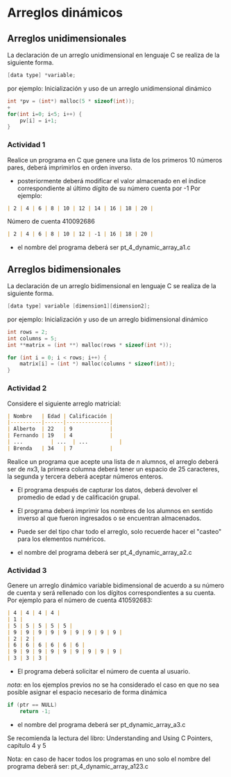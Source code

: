# Arreglos dinámicos
## Arreglos unidimensionales
La declaración de un arreglo unidimensional en lenguaje C se realiza de la siguiente forma.

``` C
[data type] *variable;
```

por ejemplo:
Inicialización y uso de un arreglo unidimensional dinámico
``` C
int *pv = (int*) malloc(5 * sizeof(int));  
+
for(int i=0; i<5; i++) {  
	pv[i] = i+1;  
}

```
### Actividad 1
Realice un programa en C que genere una lista de los primeros 10 números pares, deberá imprimirlos en orden inverso.

- posteriormente deberá modificar el valor almacenado en el índice correspondiente al último dígito de su número cuenta por -1
   Por ejemplo:
```markdown
| 2 | 4 | 6 | 8 | 10 | 12 | 14 | 16 | 18 | 20 |
```

Número de cuenta 410092686
```markdown
| 2 | 4 | 6 | 8 | 10 | 12 | -1 | 16 | 18 | 20 |
```
- el nombre del programa deberá ser pt_4_dynamic_array_a1.c

## Arreglos bidimensionales
La declaración de un arreglo bidimensional en lenguaje C se realiza de la siguiente forma.

``` C
[data type] variable [dimension1][dimension2];
```

por ejemplo:
Inicialización y uso de un arreglo bidimensional dinámico
``` C
int rows = 2;  
int columns = 5;  
int **matrix = (int **) malloc(rows * sizeof(int *));  

for (int i = 0; i < rows; i++) {  
	matrix[i] = (int *) malloc(columns * sizeof(int));  
}

```

### Actividad 2
Considere el  siguiente arreglo matricial:

```markdown
| Nombre   | Edad | Calificación |
|----------|------|--------------|
| Alberto  | 22   | 9            |
| Fernando | 19   | 4            |
| ...   	  | ...  | ...          |
| Brenda   | 34   | 7            |
```

Realice un programa que acepte una lista de *n* alumnos, el arreglo deberá ser de *n*x3, la primera columna deberá tener un espacio de 25 caracteres, la segunda y tercera deberá aceptar números enteros.

- El programa después de capturar los datos, deberá devolver el promedio de edad y de calificación grupal.
- El programa deberá imprimir los nombres de los alumnos en sentido inverso al que fueron ingresados o se encuentran almacenados.
- Puede ser del tipo char todo el arreglo, solo recuerde hacer el "casteo" para los elementos numéricos.

- el nombre del programa deberá ser pt_4_dynamic_array_a2.c

### Actividad 3
Genere un arreglo dinámico variable bidimensional de acuerdo a su número de cuenta y será rellenado con los dígitos correspondientes a su cuenta. Por ejemplo para el número de cuenta 410592683:

```markdown
| 4 | 4 | 4 | 4 | 
| 1 |
| 5 | 5 | 5 | 5 | 5 |
| 9 | 9 | 9 | 9 | 9 | 9 | 9 | 9 | 9 |
| 2 | 2 |
| 6 | 6 | 6 | 6 | 6 | 6 |
| 9 | 9 | 9 | 9 | 9 | 9 | 9 | 9 | 9 |
| 3 | 3 | 3 |
```

- El programa deberá solicitar el número de cuenta al usuario.

*nota*: en los ejemplos previos no se ha considerado el caso en que no sea posible asignar el espacio necesario de forma dinámica
``` C
if (ptr == NULL)
	return -1;
```
- el nombre del programa deberá ser pt_dynamic_array_a3.c

Se recomienda la lectura del libro: Understanding and Using C Pointers, capítulo 4 y 5

Nota: en caso de hacer todos los programas en uno solo el nombre del programa deberá ser: pt_4_dynamic_array_a123.c